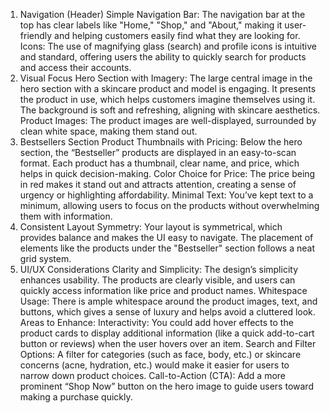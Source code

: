 1. Navigation (Header)
Simple Navigation Bar: The navigation bar at the top has clear labels like "Home," "Shop," and "About," making it user-friendly and helping customers easily find what they are looking for.
Icons: The use of magnifying glass (search) and profile icons is intuitive and standard, offering users the ability to quickly search for products and access their accounts.
2. Visual Focus
Hero Section with Imagery: The large central image in the hero section with a skincare product and model is engaging. It presents the product in use, which helps customers imagine themselves using it. The background is soft and refreshing, aligning with skincare aesthetics.
Product Images: The product images are well-displayed, surrounded by clean white space, making them stand out.
3. Bestsellers Section
Product Thumbnails with Pricing: Below the hero section, the “Bestseller” products are displayed in an easy-to-scan format. Each product has a thumbnail, clear name, and price, which helps in quick decision-making.
Color Choice for Price: The price being in red makes it stand out and attracts attention, creating a sense of urgency or highlighting affordability.
Minimal Text: You’ve kept text to a minimum, allowing users to focus on the products without overwhelming them with information.
4. Consistent Layout
Symmetry: Your layout is symmetrical, which provides balance and makes the UI easy to navigate. The placement of elements like the products under the "Bestseller" section follows a neat grid system.
5. UI/UX Considerations
Clarity and Simplicity: The design’s simplicity enhances usability. The products are clearly visible, and users can quickly access information like price and product names.
Whitespace Usage: There is ample whitespace around the product images, text, and buttons, which gives a sense of luxury and helps avoid a cluttered look.
Areas to Enhance:
Interactivity: You could add hover effects to the product cards to display additional information (like a quick add-to-cart button or reviews) when the user hovers over an item.
Search and Filter Options: A filter for categories (such as face, body, etc.) or skincare concerns (acne, hydration, etc.) would make it easier for users to narrow down product choices.
Call-to-Action (CTA): Add a more prominent “Shop Now” button on the hero image to guide users toward making a purchase quickly.
